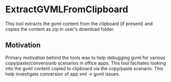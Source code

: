 # ExtractGVMLFromClipboard

This tool extracts the gvml content from the clipboard (if present) and copies the content as zip in user's download folder.

## Motivation

Primary motivation behind the tools was to help debugging gvml for various copy/paste/conversionb scenarios in office apps.
This tool faciliates looking into the gvml content copied to clipboard via the copy/paste scenario.
This help investigate conversion of app xml -> gvml issues.
